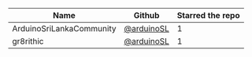 | Name                         | Github                                                              | Starred the repo |
| ---------------------------- | ------------------------------------------------------------------- | ---------------- |
| ArduinoSriLankaCommunity     | [@arduinoSL](https://github.com/ArduinoSriLankaCommunity)           |         1        |
| gr8rithic                    | [@arduinoSL](https://github.com/gr8rithic)                          |         1        |
